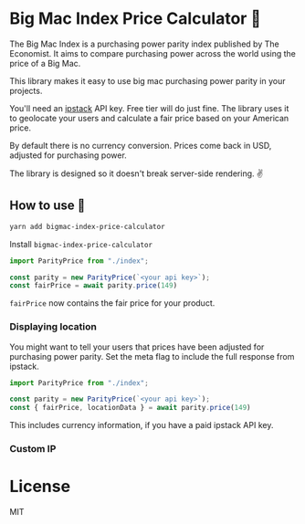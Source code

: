 # Big Mac Index Price Calculator 🍔

The Big Mac Index is a purchasing power parity index published by The Economist. It aims to compare purchasing power across the world using the price of a Big Mac.

This library makes it easy to use big mac purchasing power parity in your projects.

You'll need an [ipstack](https://ipstack.com/) API key. Free tier will do just fine. The library uses it to geolocate your users and calculate a fair price based on your American price.

By default there is no currency conversion. Prices come back in USD, adjusted for purchasing power.

The library is designed so it doesn't break server-side rendering. ✌️

## How to use 🍔

```bash
yarn add bigmac-index-price-calculator
```

Install `bigmac-index-price-calculator`

```javascript
import ParityPrice from "./index";

const parity = new ParityPrice(`<your api key>`);
const fairPrice = await parity.price(149)
```

`fairPrice` now contains the fair price for your product.

### Displaying location

You might want to tell your users that prices have been adjusted for purchasing power parity. Set the meta flag to include the full response from ipstack.

```javascript
import ParityPrice from "./index";

const parity = new ParityPrice(`<your api key>`);
const { fairPrice, locationData } = await parity.price(149)
```

This includes currency information, if you have a paid ipstack API key.

### Custom IP

# License

MIT